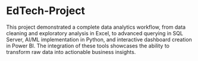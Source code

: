 # EdTech-Project
This project demonstrated a complete data analytics workflow, from data cleaning and exploratory analysis in Excel, to advanced querying in SQL Server, AI/ML implementation in Python, and interactive dashboard creation in Power BI. The integration of these tools showcases the ability to transform raw data into actionable business insights.
